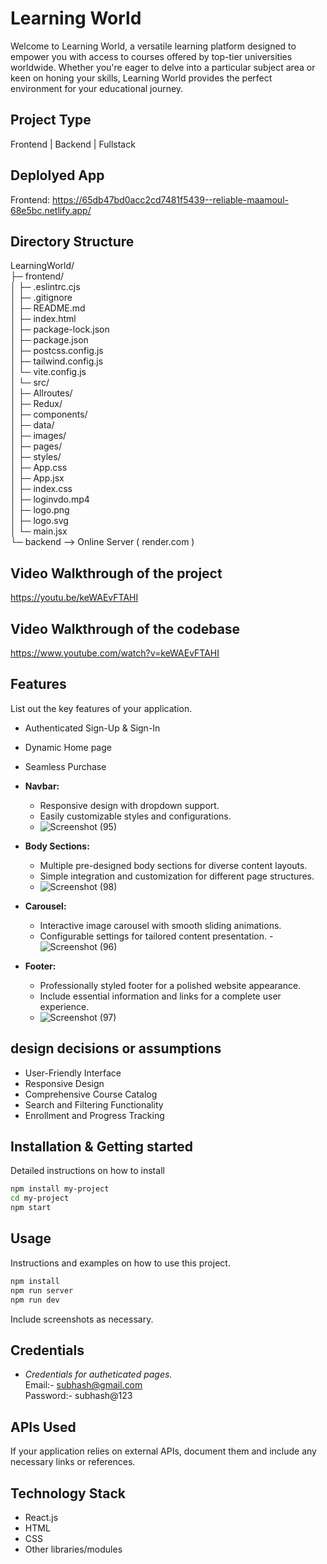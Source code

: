 # Learning World
Welcome to Learning World, a versatile learning platform designed to empower you with access to courses offered by top-tier universities worldwide. Whether you're eager to delve into a particular subject area or keen on honing your skills, Learning World provides the perfect environment for your educational journey.

## Project Type
Frontend | Backend | Fullstack

## Deplolyed App
Frontend: https://65db47bd0acc2cd7481f5439--reliable-maamoul-68e5bc.netlify.app/

## Directory Structure

LearningWorld/<br>
├─ frontend/<br>
│  ├─ .eslintrc.cjs<br>
│  ├─ .gitignore<br>
│  ├─ README.md<br>
│  ├─ index.html<br>
│  ├─ package-lock.json<br>
│  ├─ package.json<br>
│  ├─ postcss.config.js<br>
│  ├─ tailwind.config.js<br>
│  └─ vite.config.js<br>
│  └─ src/<br>
│     ├─ Allroutes/<br>
│     ├─ Redux/<br>
│     ├─ components/<br>
│     ├─ data/<br>
│     ├─ images/<br>
│     ├─ pages/<br>
│     ├─ styles/<br>
│     ├─ App.css<br>
│     ├─ App.jsx<br>
│     ├─ index.css<br>
│     ├─ loginvdo.mp4<br>
│     ├─ logo.png<br>
│     ├─ logo.svg<br>
│     └─ main.jsx<br>
└─ backend --> Online Server ( render.com )<br>


## Video Walkthrough of the project
https://youtu.be/keWAEvFTAHI

## Video Walkthrough of the codebase
https://www.youtube.com/watch?v=keWAEvFTAHI

## Features
List out the key features of your application.

- Authenticated Sign-Up & Sign-In
- Dynamic Home page
- Seamless Purchase

- **Navbar:**
  - Responsive design with dropdown support.
  - Easily customizable styles and configurations.
  - ![Screenshot (95)](https://github.com/BhaweshPandey-03/loop-scribe-1234/assets/150121687/bd45445c-8df4-4a3b-8e08-b2d0253decf1)


- **Body Sections:**
  - Multiple pre-designed body sections for diverse content layouts.
  - Simple integration and customization for different page structures.
  - ![Screenshot (98)](https://github.com/BhaweshPandey-03/loop-scribe-1234/assets/150121687/1dd91f43-8756-4954-8e32-385d6913e988)


- **Carousel:**
  - Interactive image carousel with smooth sliding animations.
  - Configurable settings for tailored content presentation.
  -![Screenshot (96)](https://github.com/BhaweshPandey-03/loop-scribe-1234/assets/150121687/485e7fc5-c34b-4cfe-ae80-26100b7983b3)



- **Footer:**
  - Professionally styled footer for a polished website appearance.
  - Include essential information and links for a complete user experience.
  - ![Screenshot (97)](https://github.com/BhaweshPandey-03/loop-scribe-1234/assets/150121687/8d03c44b-a8a9-442a-998d-6ec1b4c12e66)



## design decisions or assumptions
- User-Friendly Interface
- Responsive Design
- Comprehensive Course Catalog
- Search and Filtering Functionality
- Enrollment and Progress Tracking

## Installation & Getting started
Detailed instructions on how to install
```bash
npm install my-project
cd my-project
npm start
```

## Usage
Instructions and examples on how to use this project.

```bash
npm install
npm run server
npm run dev
```

Include screenshots as necessary.

## Credentials
- *Credentials for autheticated pages.* <br>
 Email:- subhash@gmail.com <br>
 Password:- subhash@123

## APIs Used
If your application relies on external APIs, document them and include any necessary links or references.

## Technology Stack

- React.js
- HTML
- CSS
- Other libraries/modules
